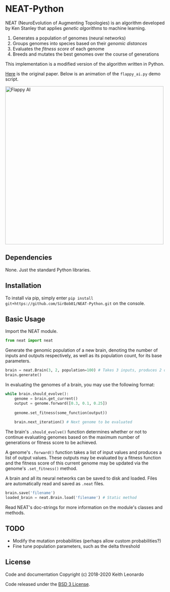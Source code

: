 # NEAT-Python

NEAT (NeuroEvolution of Augmenting Topologies) is an algorithm 
developed by Ken Stanley that applies _genetic algorithms_ to machine learning.

1. Generates a population of genomes (neural networks)
2. Groups genomes into species based on their _genomic distances_
3. Evaluates the _fitness score_ of each genome
4. Breeds and mutates the best genomes over the course of generations

This implementation is a modified version of the algorithm written in Python.

[Here](http://nn.cs.utexas.edu/downloads/papers/stanley.ec02.pdf) is the original paper. Below is an animation of the `flappy_ai.py` demo script.

<img src="./media/flappy_ai.gif" alt="Flappy AI" width="500"/>

## Dependencies

None. Just the standard Python libraries.

## Installation

To install via pip, simply enter `pip install git+https://github.com/SirBob01/NEAT-Python.git` on the console.

## Basic Usage

Import the NEAT module.
```py
from neat import neat
```

Generate the genomic population of a new brain, denoting the number of inputs and outputs respectively, as well as its population count, for its base parameters.
```py
brain = neat.Brain(3, 2, population=100) # Takes 3 inputs, produces 2 outputs
brain.generate()
```

In evaluating the genomes of a brain, you may use the following format:
```py
while brain.should_evolve():
    genome = brain.get_current()
    output = genome.forward([0.3, 0.1, 0.25])
    
    genome.set_fitness(some_function(output))
    
    brain.next_iteration() # Next genome to be evaluated
```

The brain's `.should_evolve()` function determines whether or not to continue evaluating genomes based on the maximum number of generations or fitness score to be achieved.

A genome's `.forward()` function takes a list of input values and produces a list of output values. These outputs may be evaluated by a fitness function and the fitness score of this current genome may be updated via the genome's `.set_fitness()` method.

A brain and all its neural networks can be saved to disk and loaded. Files are automatically read and saved as `.neat` files.
```py
brain.save('filename')
loaded_brain = neat.Brain.load('filename') # Static method
```

Read NEAT's doc-strings for more information on the module's classes and methods.

## TODO
- Modify the mutation probabilities (perhaps allow custom probabilities?)
- Fine tune population parameters, such as the delta threshold

## License

Code and documentation Copyright (c) 2018-2020 Keith Leonardo

Code released under the [BSD 3 License](https://choosealicense.com/licenses/bsd-3-clause/).